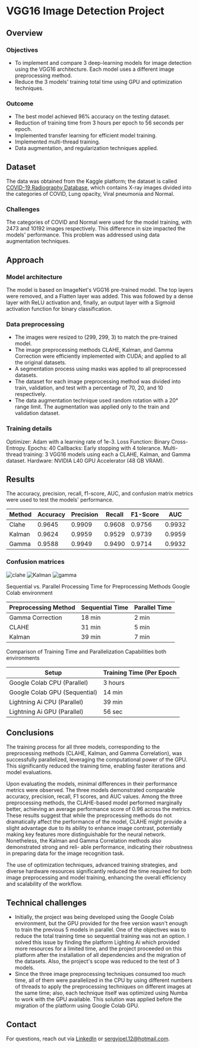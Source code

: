 # VGG16 Image Detection Project

## Overview
### Objectives
- To implement and compare 3 deep-learning models for image detection using the VGG16 architecture. Each model uses a different image preprocessing method.
- Reduce the 3 models' training total time using GPU and optimization techniques.

### Outcome
- The best model achieved 96% accuracy on the testing dataset.
- Reduction of training time from 3 hours per epoch to 56 seconds per epoch.
- Implemented transfer learning for efficient model training.
- Implemented multi-thread training.
- Data augmentation, and regularization techniques applied.

## Dataset
The data was obtained from the Kaggle platform; the dataset is called
[COVID-19 Radiography Database](https://www.kaggle.com/datasets/tawsifurrahman/covid19-radiography-database), which contains X-ray images divided into the categories of COVID, Lung opacity, Viral pneumonia and Normal.
### Challenges
The categories of COVID and Normal were used for the model training, with 2473 and 10192 images respectively. This difference in size impacted the models' performance. This problem was addressed using data augmentation techniques. 

## Approach
### Model architecture
The model is based on ImageNet's VGG16 pre-trained model. The top layers were removed, and a Flatten layer was added. This was followed by a dense layer with ReLU activation and, finally, an output layer with a Sigmoid activation function for binary classification.

### Data preprocessing
- The images were resized to (299, 299, 3) to match the pre-trained model.
- The image preprocessing methods CLAHE, Kalman, and Gamma Correction were efficiently implemented with CUDA; and applied to all the original datasets.
- A segmentation process using masks was applied to all preprocessed datasets.
- The dataset for each image preprocessing method was divided into train, validation, and test with a percentage of 70, 20, and 10 respectively.
- The data augmentation technique used random rotation with a 20° range limit. The augmentation was applied only to the train and validation dataset.

### Training details
Optimizer: Adam with a learning rate of 1e-3.
Loss Function: Binary Cross-Entropy.
Epochs: 40
Callbacks: Early stopping with 4 tolerance.
Multi-thread training: 3 VGG16 models using each a CLAHE, Kalman, and Gamma dataset. 
Hardware: NVIDIA L40 GPU Accelerator (48 GB VRAM).

## Results
The accuracy, precision, recall, f1-score, AUC, and confusion matrix metrics were used to test the models' performance.

| Method | Accuracy | Precision | Recall | F1-Score | AUC    |
| ------ | -------- | --------- | ------ | -------- | ------ |
| Clahe  | 0.9645   | 0.9909    | 0.9608 | 0.9756   | 0.9932 |
| Kalman | 0.9624   | 0.9959    | 0.9529 | 0.9739   | 0.9959 |
| Gamma  | 0.9588   | 0.9949    | 0.9490 | 0.9714   | 0.9932 |

### Confusion matrices

![clahe](https://github.com/user-attachments/assets/aa35f294-9677-4fcf-a32f-6b9cfb6979dd)
![Kalman](https://github.com/user-attachments/assets/48e31031-c608-4d0d-b520-ff7e7006e501)
![gamma](https://github.com/user-attachments/assets/3797ebc1-bee0-4426-b6fe-d5c2c274f244)

Sequential vs. Parallel Processing Time for Preprocessing Methods Google Colab environment

| Preprocessing Method | Sequential Time | Parallel Time |
| -------- | ------- | ------- |
| Gamma Correction | 18 min | 2 min |
| CLAHE | 31 min| 5 min |
| Kalman | 39 min | 7 min |

Comparison of Training Time and Parallelization Capabilities both environments

| Setup | Training Time (Per Epoch |
| -------- | ------- |
| Google Colab CPU (Parallel) | 3 hours |
| Google Colab GPU (Sequential) | 14 min|
| Lightning Ai CPU (Parallel) | 39 min |
| Lightning Ai GPU (Parallel) | 56 sec |

## Conclusions

The training process for all three models, corresponding to the preprocessing methods (CLAHE, Kalman, and Gamma Correlation), was successfully parallelized, leveraging the computational power of the GPU. This significantly reduced the training time, enabling faster iterations and model evaluations.

Upon evaluating the models, minimal differences in their performance metrics were observed. The three models demonstrated comparable accuracy, precision, recall, F1 scores, and AUC values. Among the three preprocessing methods, the CLAHE-based model performed marginally better, achieving an average performance score of 0.96 across the metrics.
These results suggest that while the preprocessing methods do not dramatically affect the performance of the model, CLAHE might provide a slight advantage due to its ability to enhance image contrast, potentially making key features more distinguishable for the neural network. Nonetheless, the Kalman and Gamma Correlation methods also demonstrated strong and reli-
able performance, indicating their robustness in preparing data for the image recognition task.

The use of optimization techniques, advanced training strategies, and diverse hardware resources significantly reduced the time required for both image preprocessing and model training, enhancing the overall efficiency and scalability of the workflow. 

## Technical challenges
- Initially, the project was being developed using the Google Colab environment, but the GPU provided for the free version wasn't enough to train the previous 5 models in parallel. One of the objectives was to reduce the total training time so sequential training was not an option. I solved this issue by finding the platform Lighting Ai which provided more resources for a limited time, and the project proceeded on this platform after the installation of all dependencies and the migration of the datasets. Also, the project's scope was reduced to the test of 3 models.
- Since the three image preprocessing techniques consumed too much time, all of them were parallelized in the CPU by using different numbers of threads to apply the preprocessing techniques on different images at the same time; also, each technique itself was optimized using Numba to work with the GPU available. This solution was applied before the migration of the platform using Google Colab GPU.

## Contact
For questions, reach out via [LinkedIn](https://www.linkedin.com/in/sergy-escobar-caicedo-11a983342/) or sergyjoel.12@hotmail.com.

